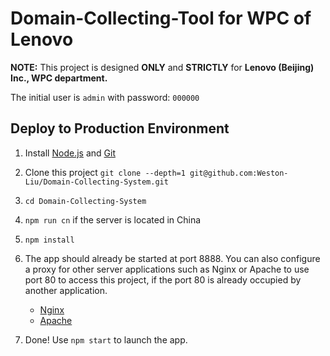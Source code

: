 # Domain-Collecting-Tool for WPC of Lenovo

__NOTE:__ This project is designed __ONLY__ and __STRICTLY__ for __Lenovo (Beijing) Inc., WPC department.__

The initial user is `admin` with password: `000000`

## Deploy to Production Environment

1. Install [Node.js](https://nodejs.org/en/download/current/) and [Git](https://git-scm.com/downloads)

2. Clone this project `git clone --depth=1 git@github.com:Weston-Liu/Domain-Collecting-System.git`

3. `cd Domain-Collecting-System`

4. `npm run cn` if the server is located in China

5. `npm install`

6. The app should already be started at port 8888. You can also configure a proxy for other server applications such as Nginx or Apache to use port 80 to access this project, if the port 80 is already occupied by another application.
    * [Nginx](http://stackoverflow.com/questions/5009324/node-js-nginx-what-now/5015178#5015178)
    * [Apache](http://stackoverflow.com/questions/9831594/apache-and-node-js-on-the-same-server/18604082#18604082)

7. Done! Use `npm start` to launch the app.

